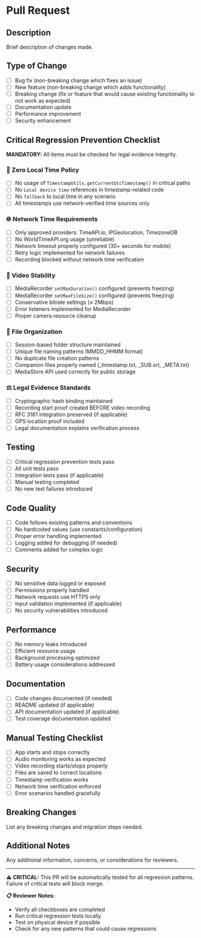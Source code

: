 # Pull Request

## Description
Brief description of changes made.

## Type of Change
- [ ] Bug fix (non-breaking change which fixes an issue)
- [ ] New feature (non-breaking change which adds functionality)
- [ ] Breaking change (fix or feature that would cause existing functionality to not work as expected)
- [ ] Documentation update
- [ ] Performance improvement
- [ ] Security enhancement

## Critical Regression Prevention Checklist
**MANDATORY:** All items must be checked for legal evidence integrity.

### 🚨 Zero Local Time Policy
- [ ] No usage of `TimestampUtils.getCurrentUtcTimestamp()` in critical paths
- [ ] No `Local device time` references in timestamp-related code
- [ ] No `fallback` to local time in any scenario
- [ ] All timestamps use network-verified time sources only

### 🌐 Network Time Requirements  
- [ ] Only approved providers: TimeAPI.io, IPGeolocation, TimezoneDB
- [ ] No WorldTimeAPI.org usage (unreliable)
- [ ] Network timeout properly configured (30+ seconds for mobile)
- [ ] Retry logic implemented for network failures
- [ ] Recording blocked without network time verification

### 🎥 Video Stability
- [ ] MediaRecorder `setMaxDuration()` configured (prevents freezing)
- [ ] MediaRecorder `setMaxFileSize()` configured (prevents freezing) 
- [ ] Conservative bitrate settings (≤ 2Mbps)
- [ ] Error listeners implemented for MediaRecorder
- [ ] Proper camera resource cleanup

### 📁 File Organization
- [ ] Session-based folder structure maintained
- [ ] Unique file naming patterns (MMDD_HHMM format)
- [ ] No duplicate file creation patterns
- [ ] Companion files properly named (_timestamp.txt, _SUB.srt, _META.txt)
- [ ] MediaStore API used correctly for public storage

### ⚖️ Legal Evidence Standards
- [ ] Cryptographic hash binding maintained
- [ ] Recording start proof created BEFORE video recording
- [ ] RFC 3161 integration preserved (if applicable)
- [ ] GPS location proof included
- [ ] Legal documentation explains verification process

## Testing
- [ ] Critical regression prevention tests pass
- [ ] All unit tests pass  
- [ ] Integration tests pass (if applicable)
- [ ] Manual testing completed
- [ ] No new test failures introduced

## Code Quality
- [ ] Code follows existing patterns and conventions
- [ ] No hardcoded values (use constants/configuration)
- [ ] Proper error handling implemented
- [ ] Logging added for debugging (if needed)
- [ ] Comments added for complex logic

## Security
- [ ] No sensitive data logged or exposed
- [ ] Permissions properly handled
- [ ] Network requests use HTTPS only
- [ ] Input validation implemented (if applicable)
- [ ] No security vulnerabilities introduced

## Performance
- [ ] No memory leaks introduced
- [ ] Efficient resource usage
- [ ] Background processing optimized
- [ ] Battery usage considerations addressed

## Documentation
- [ ] Code changes documented (if needed)
- [ ] README updated (if applicable)
- [ ] API documentation updated (if applicable)
- [ ] Test coverage documentation updated

## Manual Testing Checklist
- [ ] App starts and stops correctly
- [ ] Audio monitoring works as expected
- [ ] Video recording starts/stops properly
- [ ] Files are saved to correct locations
- [ ] Timestamp verification works
- [ ] Network time verification enforced
- [ ] Error scenarios handled gracefully

## Breaking Changes
List any breaking changes and migration steps needed.

## Additional Notes
Any additional information, concerns, or considerations for reviewers.

---

**⚠️ CRITICAL:** This PR will be automatically tested for all regression patterns. Failure of critical tests will block merge.

**📋 Reviewer Notes:**
- Verify all checkboxes are completed
- Run critical regression tests locally
- Test on physical device if possible
- Check for any new patterns that could cause regressions